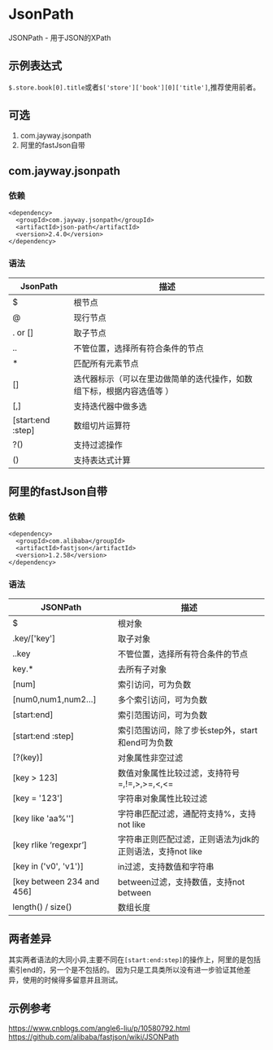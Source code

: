# JsonPath  
JSONPath - 用于JSON的XPath
## 示例表达式
`$.store.book[0].title`或者`$['store']['book'][0]['title']`,推荐使用前者。
## 可选
1. com.jayway.jsonpath
2. 阿里的fastJson自带  

## com.jayway.jsonpath  
### 依赖  
```
<dependency>
  <groupId>com.jayway.jsonpath</groupId>
  <artifactId>json-path</artifactId>
  <version>2.4.0</version>
</dependency>
```
### 语法  
JsonPath|描述
-|-
$|根节点
@|现行节点
. or []|取子节点
..|不管位置，选择所有符合条件的节点
 * |匹配所有元素节点
[]|迭代器标示（可以在里边做简单的迭代操作，如数组下标，根据内容选值等 ）
[,]|支持迭代器中做多选
[start:end :step]|数组切片运算符
?()|支持过滤操作
()|支持表达式计算  

## 阿里的fastJson自带
### 依赖
```
<dependency>
  <groupId>com.alibaba</groupId>
  <artifactId>fastjson</artifactId>
  <version>1.2.58</version>
</dependency>
```
### 语法  
JSONPath|描述
-|-
$|根对象
.key/['key']|取子对象
..key|不管位置，选择所有符合条件的节点
key.* |去所有子对象
[num]|索引访问，可为负数
[num0,num1,num2…]|多个索引访问，可为负数
[start:end]|索引范围访问，可为负数
[start:end :step]|索引范围访问，除了步长step外，start和end可为负数
[?(key)]|对象属性非空过滤
[key > 123]|数值对象属性比较过滤，支持符号=,!=,>,>=,<,<=
[key = '123']|字符串对象属性比较过滤
[key like 'aa%'']|字符串匹配过滤，通配符支持%，支持not like
[key rlike ‘regexpr’]|字符串正则匹配过滤，正则语法为jdk的正则语法，支持not like
[key in ('v0', 'v1')]|in过滤，支持数值和字符串
[key between 234 and 456]|between过滤，支持数值，支持not between
length() / size()|数组长度

## 两者差异
其实两者语法的大同小异,主要不同在`[start:end:step]`的操作上，阿里的是包括索引end的，另一个是不包括的。
因为只是工具类所以没有进一步验证其他差异，使用的时候得多留意并且测试。
## 示例参考
https://www.cnblogs.com/angle6-liu/p/10580792.html  
https://github.com/alibaba/fastjson/wiki/JSONPath

